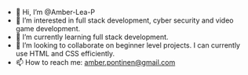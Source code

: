 - 👋 Hi, I’m @Amber-Lea-P
- 👀 I’m interested in full stack development, cyber security and video game development. 
- 🌱 I’m currently learning full stack development.
- 💞️ I’m looking to collaborate on beginner level projects. I can currently use HTML and CSS efficiently.
- 📫 How to reach me: amber.pontinen@gmail.com


